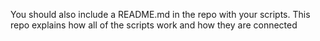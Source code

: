  You should also include a README.md in the repo with your scripts. 
 This repo explains how all of the scripts work and how they are connected